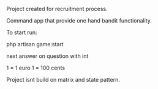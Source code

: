 Project created for recruitment process. 

Command app that provide one hand bandit functionality.

To start run:

php artisan game:start 

next answer on question with int

1 = 1 euro
1 = 100 cents

Project isnt build on matrix and state pattern. 
